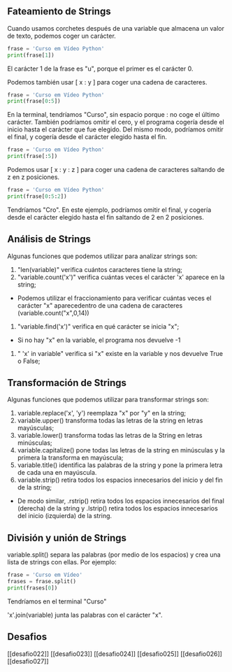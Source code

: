 ## Fateamiento de Strings

Cuando usamos corchetes después de una variable que almacena un valor de texto, podemos coger un carácter.

```python
frase = 'Curso em Vídeo Python'
print(frase[1])
```
El carácter 1 de la frase es "u", porque el primer es el carácter 0.

Podemos también usar [ x : y ] para coger una cadena de caracteres.
```python
frase = 'Curso em Vídeo Python'
print(frase[0:5])
```
En la terminal, tendríamos "Curso", sin espacio porque : no coge el último carácter. También podríamos omitir el cero, y el programa cogería desde el inicio hasta el carácter que fue elegido. Del mismo modo, podríamos omitir el final, y cogería desde el carácter elegido hasta el fin.
```python
frase = 'Curso em Vídeo Python'
print(frase[:5])
```

Podemos usar [ x : y : z ] para coger una cadena de caracteres saltando de z en z posiciones.
```python
frase = 'Curso em Vídeo Python'
print(frase[0:5:2])
```
Tendríamos "Cro". En este ejemplo, podríamos omitir el final, y cogería desde el carácter elegido hasta el fin saltando de 2 en 2 posiciones.

## Análisis de Strings

Algunas funciones que podemos utilizar para analizar strings son:

1. "len(variable)" verifica cuántos caracteres tiene la string;
2. "variable.count('x')" verifica cuántas veces el carácter 'x' aparece en la string;
- Podemos utilizar el fraccionamiento para verificar cuántas veces el carácter "x" aparecedentro de una cadena de caracteres (variable.count("x",0,14))
1. "variable.find('x')" verifica en qué carácter se inicia "x";
- Si no hay "x" en la variable, el programa nos devuelve -1
1. " 'x' in variable" verifica si "x" existe en la variable y nos devuelve True o False;
## Transformación de Strings

Algunas funciones que podemos utilizar para transformar strings son:

1. variable.replace('x', 'y') reemplaza "x" por "y" en la string;
2. variable.upper() transforma todas las letras de la string en letras mayúsculas;
3. variable.lower() transforma todas las letras de la String en letras minúsculas;
4. variable.capitalize() pone todas las letras de la string en minúsculas y la primera la transforma en mayúscula;
5. variable.title() identifica las palabras de la string y pone la primera letra de cada una en mayúscula.
6. variable.strip() retira todos los espacios innecesarios del inicio y del fin de la string;
- De modo similar, .rstrip() retira todos los espacios innecesarios del final (derecha) de la string y .lstrip() retira todos los espacios innecesarios del inicio (izquierda) de la string.

## División y unión de Strings

variable.split() separa las palabras (por medio de los espacios) y crea una lista de strings con ellas. Por ejemplo:

```python
frase = 'Curso em Vídeo'
frases = frase.split()
print(frases[0])
```
Tendríamos en el terminal "Curso"

'x'.join(variable) junta las palabras con el carácter "x".

## Desafios

[[desafio022]]
[[desafio023]]
[[desafio024]]
[[desafio025]]
[[desafio026]]
[[desafio027]]
